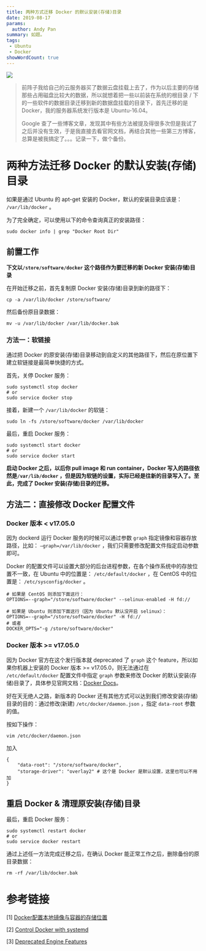 ```yaml
---
title: 两种方式迁移 Docker 的默认安装(存储)目录
date: 2019-08-17
params:
  author: Andy Pan
summary: 如题。
tags:
 - Ubuntu
 - Docker
showWordCount: true
---
```


![](https://res.strikefreedom.top/static_res/blog/figures/docker.png)

> 前阵子我给自己的云服务器买了数据云盘挂载上去了，作为以后主要的存储那些占用磁盘比较大的数据，所以就想着把一些以前装在系统的根目录 / 下的一些软件的数据目录迁移到新的数据盘挂载的目录下，首先迁移的是 Docker，我的服务器系统发行版本是 Ubuntu-16.04。
>
> Google 查了一些博客文章，发现其中有些方法被提及得很多次但是我试了之后并没有生效，于是我直接去看官网文档，再结合其他一些第三方博客，总算是被我搞定了。。。记录一下，做个备份。

# 两种方法迁移 Docker 的默认安装(存储)目录

如果是通过 Ubuntu 的 apt-get 安装的 Docker，默认的安装目录应该是： `/var/lib/docker` 。

为了完全确定，可以使用以下的命令查询真正的安装路径：

```
sudo docker info | grep "Docker Root Dir"
```

## 前置工作

**下文以`/store/software/docker` 这个路径作为要迁移的新 Docker 安装(存储)目录**

在开始迁移之前，首先复制原 Docker 安装(存储)目录到新的路径下：

```
cp -a /var/lib/docker /store/software/
```

然后备份原目录数据：

```
mv -u /var/lib/docker /var/lib/docker.bak
```

### 方法一：软链接

通过把 Docker 的原安装(存储)目录移动到自定义的其他路径下，然后在原位置下建立软链接是最简单快捷的方式。

首先，关停 Docker 服务：

```
sudo systemctl stop docker
# or
sudo service docker stop
```

接着，新建一个 `/var/lib/docker` 的软链：

```
sudo ln -fs /store/software/docker /var/lib/docker
```

最后，重启 Docker 服务：

```
sudo systemctl start docker
# or
sudo service docker start
```

**启动 Docker 之后，以后你 pull image 和 run container，Docker 写入的路径依然是`/var/lib/docker` ，但是因为软链的设置，实际已经是往新的目录写入了。至此，完成了 Docker 安装(存储)目录的迁移。**

## 方法二：直接修改 Docker 配置文件

### Docker 版本 < v17.05.0

因为 dockerd 运行 Docker 服务的时候可以通过参数 `graph` 指定镜像和容器存放路径，比如： `–graph=/var/lib/docker` ，我们只需要修改配置文件指定启动参数即可。

Docker 的配置文件可以设置大部分的后台进程参数，在各个操作系统中的存放位置不一致，在 Ubuntu 中的位置是： `/etc/default/docker` ，在 CentOS 中的位置是： `/etc/sysconfig/docker` 。

```
# 如果是 CentOS 则添加下面这行：
OPTIONS=--graph="/store/software/docker" --selinux-enabled -H fd://

# 如果是 Ubuntu 则添加下面这行（因为 Ubuntu 默认没开启 selinux）：
OPTIONS=--graph="/store/software/docker" -H fd://
# 或者
DOCKER_OPTS="-g /store/software/docker"
```

### Docker 版本 >= v17.05.0

因为 Docker 官方在这个发行版本就 deprecated 了 `graph` 这个 feature，所以如果你机器上安装的 Docker 版本 >= v17.05.0，则无法通过在 `/etc/default/docker` 配置文件中指定 `graph` 参数来修改 Docker 的默认安装(存储)目录了，具体参见官网文档：[Docker Docs](https://docs.docker.com/engine/deprecated/#-g-and---graph-flags-on-dockerd)。

好在天无绝人之路，新版本的 Docker 还有其他方式可以达到我们修改安装(存储)目录的目的：通过修改(新建) `/etc/docker/daemon.json` ，指定 `data-root` 参数的值。

按如下操作：

```
vim /etc/docker/daemon.json
```

加入

```
{
    "data-root": "/store/software/docker",
    "storage-driver": "overlay2" # 这个是 Docker 是默认设置，这里也可以不用加
}
```

## 重启 Docker & 清理原安装(存储)目录

最后，重启 Docker 服务：

```
sudo systemctl restart docker
# or
sudo service docker restart
```

通过上述任一方法完成迁移之后，在确认 Docker 能正常工作之后，删除备份的原目录数据：

```
rm -rf /var/lib/docker.bak
```

# 参考链接

[1] [Docker配置本地镜像与容器的存储位置](https://blog.csdn.net/wenwenxiong/article/details/78728696)

[2] [Control Docker with systemd](https://docs.docker.com/config/daemon/systemd/)

[3] [Deprecated Engine Features](https://docs.docker.com/engine/deprecated/#-g-and---graph-flags-on-dockerd)

